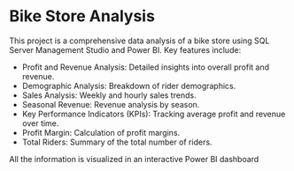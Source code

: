 # Bike Store Analysis

This project is a comprehensive data analysis of a bike store using SQL Server Management Studio and Power BI. Key features include:

- Profit and Revenue Analysis: Detailed insights into overall profit and revenue.
- Demographic Analysis: Breakdown of rider demographics.
- Sales Analysis: Weekly and hourly sales trends.
- Seasonal Revenue: Revenue analysis by season.
- Key Performance Indicators (KPIs): Tracking average profit and revenue over time.
- Profit Margin: Calculation of profit margins.
- Total Riders: Summary of the total number of riders.

All the information is visualized in an interactive Power BI dashboard
